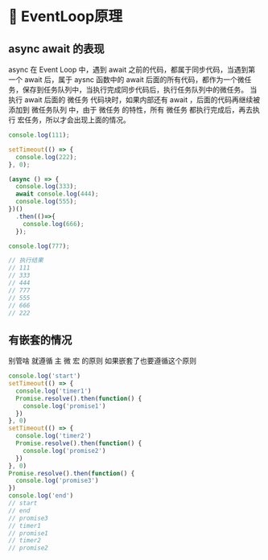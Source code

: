 # 🤖 EventLoop原理

## async await 的表现
async 在 Event Loop 中，遇到 await 之前的代码，都属于同步代码，当遇到第一个 await 后，属于 aysnc 函数中的 await 后面的所有代码，都作为一个微任务，保存到任务队列中，当执行完成同步代码后，执行任务队列中的微任务。
当执行 await 后面的 微任务 代码块时，如果内部还有 await ，后面的代码再继续被添加到 微任务队列 中，由于 微任务 的特性，所有 微任务 都执行完成后，再去执行 宏任务，所以才会出现上面的情况。

```javascript
console.log(111);

setTimeout(() => {
  console.log(222);
}, 0);

(async () => {
  console.log(333);
  await console.log(444);
  console.log(555);
})()
  .then(()=>{
    console.log(666);
  });

console.log(777);

// 执行结果
// 111
// 333
// 444
// 777
// 555
// 666
// 222

```

## 有嵌套的情况
别管啥 就遵循 主 微 宏 的原则 如果嵌套了也要遵循这个原则
```javascript
console.log('start')
setTimeout(() => {
  console.log('timer1')
  Promise.resolve().then(function() {
    console.log('promise1')
  })
}, 0)
setTimeout(() => {
  console.log('timer2')
  Promise.resolve().then(function() {
    console.log('promise2')
  })
}, 0)
Promise.resolve().then(function() {
  console.log('promise3')
})
console.log('end')
// start
// end
// promise3
// timer1
// promise1
// timer2
// promise2
```